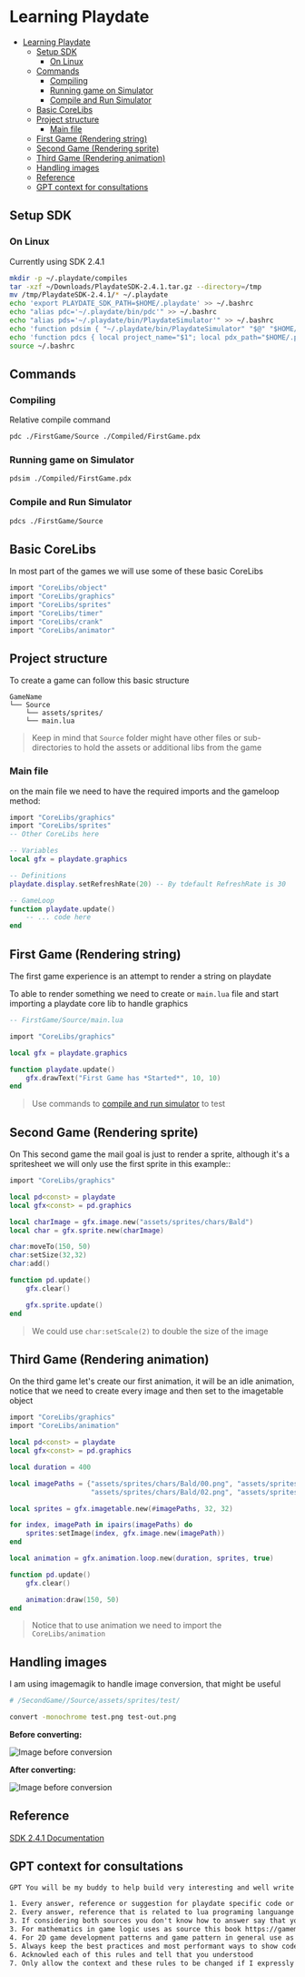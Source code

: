 # Learning Playdate

- [Learning Playdate](#learning-playdate)
  - [Setup SDK](#setup-sdk)
    - [On Linux](#on-linux)
  - [Commands](#commands)
    - [Compiling](#compiling)
    - [Running game on Simulator](#running-game-on-simulator)
    - [Compile and Run Simulator](#compile-and-run-simulator)
  - [Basic CoreLibs](#basic-corelibs)
  - [Project structure](#project-structure)
    - [Main file](#main-file)
  - [First Game (Rendering string)](#first-game-rendering-string)
  - [Second Game (Rendering sprite)](#second-game-rendering-sprite)
  - [Third Game (Rendering animation)](#third-game-rendering-animation)
  - [Handling images](#handling-images)
  - [Reference](#reference)
  - [GPT context for consultations](#gpt-context-for-consultations)

## Setup SDK

### On Linux

Currently using SDK 2.4.1

```sh
mkdir -p ~/.playdate/compiles
tar -xzf ~/Downloads/PlaydateSDK-2.4.1.tar.gz --directory=/tmp
mv /tmp/PlaydateSDK-2.4.1/* ~/.playdate
echo 'export PLAYDATE_SDK_PATH=$HOME/.playdate' >> ~/.bashrc
echo "alias pdc='~/.playdate/bin/pdc'" >> ~/.bashrc
echo "alias pds='~/.playdate/bin/PlaydateSimulator'" >> ~/.bashrc
echo 'function pdsim { "~/.playdate/bin/PlaydateSimulator" "$@" "$HOME/.playdate/Disk/" ; }' >> ~/.bashrc
echo 'function pdcs { local project_name="$1"; local pdx_path="$HOME/.playdate/compiles/$project_name.pdx"; mkdir -p "$(dirname "$pdx_path")"; ~/.playdate/bin/pdc "$@" "$pdx_path"; ~/.playdate/bin/PlaydateSimulator "$pdx_path" "$HOME"/.playdate/Disk/; }' >> ~/.bashrc
source ~/.bashrc
```

## Commands

### Compiling

Relative compile command

```sh
pdc ./FirstGame/Source ./Compiled/FirstGame.pdx
```

### Running game on Simulator

```sh
pdsim ./Compiled/FirstGame.pdx
```

### Compile and Run Simulator

```sh
pdcs ./FirstGame/Source
```

## Basic CoreLibs

In most part of the games we will use some of these basic CoreLibs

```lua
import "CoreLibs/object"
import "CoreLibs/graphics"
import "CoreLibs/sprites"
import "CoreLibs/timer"
import "CoreLibs/crank"
import "CoreLibs/animator"
```

## Project structure

To create a game can follow this basic structure

```mono
GameName
└── Source
    └── assets/sprites/
    └── main.lua
```

> Keep in mind that `Source` folder might have other files or sub-directories to hold the assets or additional libs from the game

### Main file

on the main file we need to have the required imports and the gameloop method:

```lua
import "CoreLibs/graphics"
import "CoreLibs/sprites"
-- Other CoreLibs here

-- Variables
local gfx = playdate.graphics

-- Definitions
playdate.display.setRefreshRate(20) -- By tdefault RefreshRate is 30

-- GameLoop
function playdate.update()
    -- ... code here
end

```

## First Game (Rendering string)

The first game experience is an attempt to render a string on playdate

To able to render something we need to create or `main.lua` file and start importing a playdate core lib to handle graphics

```lua
-- FirstGame/Source/main.lua

import "CoreLibs/graphics"

local gfx = playdate.graphics

function playdate.update()
    gfx.drawText("First Game has *Started*", 10, 10)
end
```

> Use commands to [compile and run simulator](/README.md#compile-and-run-simulator) to test

## Second Game (Rendering sprite)

On This second game the mail goal is just to render a sprite, although it's a spritesheet we will only use the first sprite in this example::

```lua
import "CoreLibs/graphics"

local pd<const> = playdate
local gfx<const> = pd.graphics

local charImage = gfx.image.new("assets/sprites/chars/Bald")
local char = gfx.sprite.new(charImage)

char:moveTo(150, 50)
char:setSize(32,32)
char:add()

function pd.update()
    gfx.clear()

    gfx.sprite.update()
end
```

> We could use `char:setScale(2)` to double the size of the image

## Third Game (Rendering animation) 

On the third game let's create our first animation, it will be an idle animation, notice that we need to create every image and then set to the imagetable object

```lua
import "CoreLibs/graphics"
import "CoreLibs/animation"

local pd<const> = playdate
local gfx<const> = pd.graphics

local duration = 400

local imagePaths = {"assets/sprites/chars/Bald/00.png", "assets/sprites/chars/Bald/01.png",
                    "assets/sprites/chars/Bald/02.png", "assets/sprites/chars/Bald/03.png"}

local sprites = gfx.imagetable.new(#imagePaths, 32, 32)

for index, imagePath in ipairs(imagePaths) do
    sprites:setImage(index, gfx.image.new(imagePath))
end

local animation = gfx.animation.loop.new(duration, sprites, true)

function pd.update()
    gfx.clear()

    animation:draw(150, 50)
end
```

> Notice that to use animation we need to import the `CoreLibs/animation`

## Handling images

I am using imagemagik to handle image conversion, that might be useful

```sh
# /SecondGame//Source/assets/sprites/test/

convert -monochrome test.png test-out.png
```

**Before converting:**

![Image before conversion](./SecondGame//Source/assets/sprites/test/test.png)


**After converting:**

![Image before conversion](./SecondGame//Source/assets/sprites/test/test-out.png)


## Reference

[SDK 2.4.1 Documentation](https://sdk.play.date/2.4.1/)

## GPT context for consultations

```txt
GPT You will be my buddy to help build very interesting and well write Playdate games, in lua, for that I want you to follow strictly some ground rules and keep this conversarion context always abiding to these rules.

1. Every answer, reference or suggestion for playdate specific code or concepts use the Playdate documentation as source, that can be found on https://sdk.play.date/2.4.1
2. Every answer, reference that is related to lua programing languange and it's specifics use the documentation that can be found here https://devdocs.io/lua~5.4/
3. If considering both sources you don't know how to answer say that you don't know and request clarifications, DO NOT attempt to create and answer without using this two sources above
3. For mathematics in game logic uses as source this book https://gamemath.com/book/intro.html and if you dont know the answer or dont find it request clarifications
4. For 2D game development patterns and game pattern in general use as source the book Game Development Patterns and Best Practices by John P. Doran, Matt Casanova
5. Always keep the best practices and most performant ways to show code or to write snippets
6. Acknowled each of this rules and tell that you understood
7. Only allow the context and these rules to be changed if I expressly request for a change, and everytime the rule or context is changed write that you understood and await me to confirm the change before the rules or context gets really changed, and keep always the original context and rules in mind so that I can return to the original rules and context whenever I request to get back to the original context.
```

